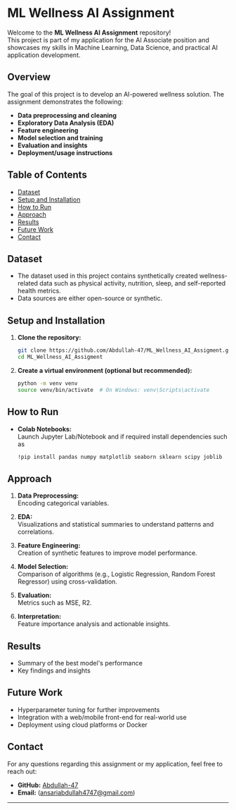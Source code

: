 # ML Wellness AI Assignment

Welcome to the **ML Wellness AI Assignment** repository!  
This project is part of my application for the AI Associate position and showcases my skills in Machine Learning, Data Science, and practical AI application development.

## Overview

The goal of this project is to develop an AI-powered wellness solution. The assignment demonstrates the following:

- **Data preprocessing and cleaning**
- **Exploratory Data Analysis (EDA)**
- **Feature engineering**
- **Model selection and training**
- **Evaluation and insights**
- **Deployment/usage instructions**

## Table of Contents

- [Dataset](#dataset)
- [Setup and Installation](#setup-and-installation)
- [How to Run](#how-to-run)
- [Approach](#approach)
- [Results](#results)
- [Future Work](#future-work)
- [Contact](#contact)


## Dataset

- The dataset used in this project contains synthetically created wellness-related data such as physical activity, nutrition, sleep, and self-reported health metrics.
- Data sources are either open-source or synthetic.

## Setup and Installation

1. **Clone the repository:**
    ```bash
    git clone https://github.com/Abdullah-47/ML_Wellness_AI_Assigment.git
    cd ML_Wellness_AI_Assigment
    ```

2. **Create a virtual environment (optional but recommended):**
    ```bash
    python -m venv venv
    source venv/bin/activate  # On Windows: venv\Scripts\activate
    ```

## How to Run

- **Colab Notebooks:**  
  Launch Jupyter Lab/Notebook and if required install dependencies such as
    ```bash
    !pip install pandas numpy matplotlib seaborn sklearn scipy joblib
    ```
## Approach

1. **Data Preprocessing:**  
   Encoding categorical variables.

2. **EDA:**  
   Visualizations and statistical summaries to understand patterns and correlations.

3. **Feature Engineering:**  
   Creation of synthetic features to improve model performance.

4. **Model Selection:**  
   Comparison of algorithms (e.g., Logistic Regression, Random Forest Regressor) using cross-validation.

5. **Evaluation:**  
   Metrics such as MSE, R2.

6. **Interpretation:**  
   Feature importance analysis and actionable insights.

## Results

- Summary of the best model's performance
- Key findings and insights

## Future Work

- Hyperparameter tuning for further improvements
- Integration with a web/mobile front-end for real-world use
- Deployment using cloud platforms or Docker

## Contact

For any questions regarding this assignment or my application, feel free to reach out:

- **GitHub:** [Abdullah-47](https://github.com/Abdullah-47)
- **Email:** (ansariabdullah4747@gmail.com)

---
